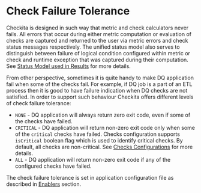 # Check Failure Tolerance

Checkita is designed in such way that metric and check calculators never fails.
All errors that occur during either metric computation or evaluation of checks are captured and
returned to the user via metric errors and check status messages respectively. The unified status model
also serves to distinguish between failure of logical condition configured within metric or check and
runtime exception that was captured during their computation. 
See [Status Model used in Results](03-StatusModel.md) for more details.

From other perspective, sometimes it is quite handy to make DQ application fail when some of the checks fail.
For example, if DQ job is a part of an ETL process then it is good to have failure indication when DQ checks
are not satisfied. In order to support such behaviour Checkita offers different levels of check failure tolerance:

* `NONE` - DQ application will always return zero exit code, even if some of the checks have failed.
* `CRITICAL` - DQ application will return non-zero exit code only when some of the `critical` checks have failed.
  Checks configuration supports `isCritical` boolean flag which is used to identify critical checks. 
  By default, all checks are non-critical. 
  See [Checks Configurations](../03-job-configuration/09-Checks.md) for more details.
* `ALL` - DQ application will return non-zero exit code if any of the configured checks have failed.

The check failure tolerance is set in application configuration file as described 
in [Enablers](../01-application-setup/01-ApplicationSettings.md#enablers) section.